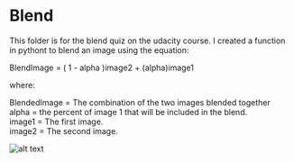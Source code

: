 # Blend

This folder is for the blend quiz on the udacity course. I created a function in pythont to blend an image using the equation:

BlendImage = ( 1 - alpha )image2 + (alpha)image1

where:  

BlendedImage = The combination of the two images blended together  
alpha = the percent of image 1 that will be included in the blend.  
image1 = The first image.  
image2 = The second image.  

![alt text](https://raw.github.com/ataffe/computer_vision/master/blend/blended_gray.jpg)

